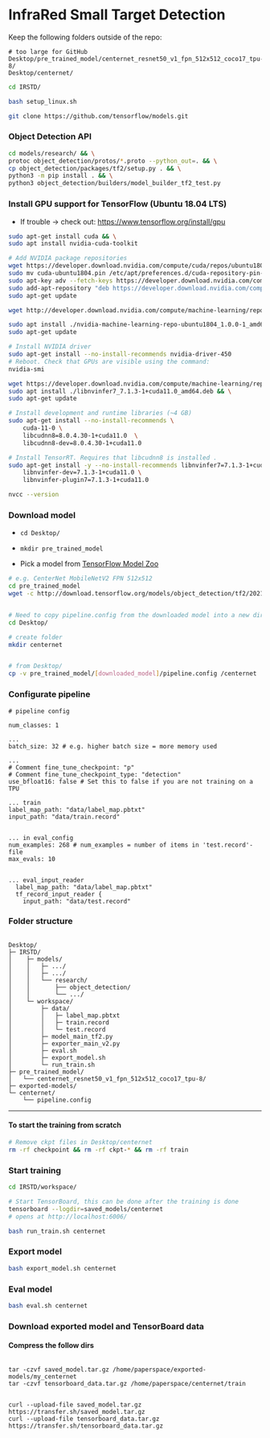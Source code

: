 # InfraRed Small Target Detection

Keep the following folders outside of the repo:
```
# too large for GitHub
Desktop/pre_trained_model/centernet_resnet50_v1_fpn_512x512_coco17_tpu-8/
Desktop/centernet/
```

```bash
cd IRSTD/

bash setup_linux.sh

git clone https://github.com/tensorflow/models.git
```


### Object Detection API

```bash
cd models/research/ && \
protoc object_detection/protos/*.proto --python_out=. && \
cp object_detection/packages/tf2/setup.py . && \
python3 -m pip install . && \
python3 object_detection/builders/model_builder_tf2_test.py
```


### Install GPU support for TensorFlow (Ubuntu 18.04 LTS)

* If trouble -> check out: https://www.tensorflow.org/install/gpu

```bash
sudo apt-get install cuda && \
sudo apt install nvidia-cuda-toolkit

# Add NVIDIA package repositories
wget https://developer.download.nvidia.com/compute/cuda/repos/ubuntu1804/x86_64/cuda-ubuntu1804.pin && \
sudo mv cuda-ubuntu1804.pin /etc/apt/preferences.d/cuda-repository-pin-600 && \
sudo apt-key adv --fetch-keys https://developer.download.nvidia.com/compute/cuda/repos/ubuntu1804/x86_64/7fa2af80.pub && \
sudo add-apt-repository "deb https://developer.download.nvidia.com/compute/cuda/repos/ubuntu1804/x86_64/ /" && \
sudo apt-get update

wget http://developer.download.nvidia.com/compute/machine-learning/repos/ubuntu1804/x86_64/nvidia-machine-learning-repo-ubuntu1804_1.0.0-1_amd64.deb

sudo apt install ./nvidia-machine-learning-repo-ubuntu1804_1.0.0-1_amd64.deb && \
sudo apt-get update

# Install NVIDIA driver
sudo apt-get install --no-install-recommends nvidia-driver-450
# Reboot. Check that GPUs are visible using the command: 
nvidia-smi

wget https://developer.download.nvidia.com/compute/machine-learning/repos/ubuntu1804/x86_64/libnvinfer7_7.1.3-1+cuda11.0_amd64.deb && \
sudo apt install ./libnvinfer7_7.1.3-1+cuda11.0_amd64.deb && \
sudo apt-get update

# Install development and runtime libraries (~4 GB)
sudo apt-get install --no-install-recommends \
    cuda-11-0 \
    libcudnn8=8.0.4.30-1+cuda11.0  \
    libcudnn8-dev=8.0.4.30-1+cuda11.0

# Install TensorRT. Requires that libcudnn8 is installed .
sudo apt-get install -y --no-install-recommends libnvinfer7=7.1.3-1+cuda11.0 \
    libnvinfer-dev=7.1.3-1+cuda11.0 \
    libnvinfer-plugin7=7.1.3-1+cuda11.0

nvcc --version
```

### Download model
* ```cd Desktop/```
* ```mkdir pre_trained_model```

* Pick a model from [TensorFlow Model Zoo](https://github.com/tensorflow/models/blob/master/research/object_detection/g3doc/tf2_detection_zoo.md)

```bash
# e.g. CenterNet MobileNetV2 FPN 512x512
cd pre_trained_model
wget -c http://download.tensorflow.org/models/object_detection/tf2/20210210/centernet_mobilenetv2fpn_512x512_coco17_od.tar.gz -O - | tar -xz


# Need to copy pipeline.config from the downloaded model into a new dir: Desktop/centernet/
cd Desktop/

# create folder
mkdir centernet


# from Desktop/
cp -v pre_trained_model/[downloaded_model]/pipeline.config /centernet
```

### Configurate pipeline

```
# pipeline config

num_classes: 1

...
batch_size: 32 # e.g. higher batch size = more memory used

... 
# Comment fine_tune_checkpoint: "p" 
# Comment fine_tune_checkpoint_type: "detection"
use_bfloat16: false # Set this to false if you are not training on a TPU

... train
label_map_path: "data/label_map.pbtxt"
input_path: "data/train.record"


... in eval_config
num_examples: 268 # num_examples = number of items in 'test.record'-file
max_evals: 10


... eval_input_reader
  label_map_path: "data/label_map.pbtxt"
  tf_record_input_reader {
    input_path: "data/test.record"
```


### Folder structure
```

Desktop/
├─ IRSTD/
│    ├─ models/
│    │   ├─ .../
│    │   ├─ .../
│    │   └── research/
│    │       ├── object_detection/
│    │       └── .../
│    └─ workspace/
│        ├─ data/
│        │   ├─ label_map.pbtxt
│        │   ├─ train.record
│        │   └─ test.record
│        ├─ model_main_tf2.py
│        ├─ exporter_main_v2.py
│        ├─ eval.sh
│        ├─ export_model.sh
│        └─ run_train.sh
├─ pre_trained_model/
│   └── centernet_resnet50_v1_fpn_512x512_coco17_tpu-8/
├─ exported-models/
└─ centernet/
    └── pipeline.config

```

---

#### To start the training from scratch
```bash
# Remove ckpt files in Desktop/centernet 
rm -rf checkpoint && rm -rf ckpt-* && rm -rf train
```


### Start training

```bash
cd IRSTD/workspace/

# Start TensorBoard, this can be done after the training is done
tensorboard --logdir=saved_models/centernet
# opens at http://localhost:6006/

bash run_train.sh centernet
```

### Export model

```bash
bash export_model.sh centernet
```

### Eval model
```bash
bash eval.sh centernet
```

### Download exported model and TensorBoard data 
#### Compress the follow dirs
```

tar -czvf saved_model.tar.gz /home/paperspace/exported-models/my_centernet
tar -czvf tensorboard_data.tar.gz /home/paperspace/centernet/train


curl --upload-file saved_model.tar.gz https://transfer.sh/saved_model.tar.gz
curl --upload-file tensorboard_data.tar.gz https://transfer.sh/tensorboard_data.tar.gz
```
